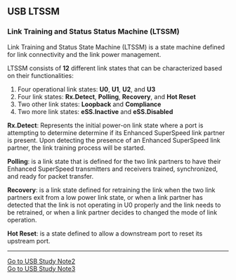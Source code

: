 ## USB LTSSM ##

### Link Training and Status Status Machine (LTSSM) ###
Link Training and Status State Machine (LTSSM) is a state machine defined for link connectivity and the link power management. 

LTSSM consists of **12** different link states that can be characterized based on their functionalities:  

1. Four operational link states: **U0**, **U1**, **U2**, and **U3**  
2. Four link states: **Rx.Detect**, **Polling**, **Recovery**, and **Hot Reset**  
3. Two other link states: **Loopback** and **Compliance**   
4. Two more link states: **eSS.Inactive** and **eSS.Disabled**  


**Rx.Detect**: Represents the initial power-on link state where a port is attempting to determine determine if its Enhanced SuperSpeed link partner is present. Upon detecting the presence of an Enhanced SuperSpeed link partner, the link training process will be started.  

**Polling**: is a link state that is defined for the two link partners to have their Enhanced SuperSpeed transmitters and receivers trained, synchronized, and ready for packet transfer.  

**Recovery**: is a link state defined for retraining the link when the two link partners exit from a low power link state, or when a link partner has detected that the link is not operating in U0 properly and the link needs to be retrained, or when a link partner decides to changed the mode of link operation.

**Hot Reset**: is a state defined to allow a downstream port to reset its upstream port.

 



-----

[Go to USB Study Note2](https://github.com/rdryan/Notebook/blob/master/USB%20Study%20Note2.md)   
[Go to USB Study Note3](https://github.com/rdryan/Notebook/blob/master/USB%20Study%20Note3.md)   


	












 